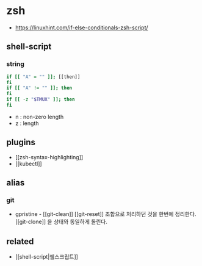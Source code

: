 # zsh

- https://linuxhint.com/if-else-conditionals-zsh-script/

## shell-script
### string
```sh
if [[ "A" = "" ]]; [[then]]
fi
if [[ "A" != "" ]]; then
fi
if [[ -z "$TMUX" ]]; then
fi
```

- n : non-zero length
- z : length

## plugins
- [[zsh-syntax-highlighting]]
- [[kubectl]]

## alias
### git
- gpristine - [[git-clean]] [[git-reset]] 조합으로 처리하던 것을 한번에 정리한다. [[git-clone]] 을 상태와 동일하게 돌린다.

## related
- [[shell-script|쉘스크립트]]
